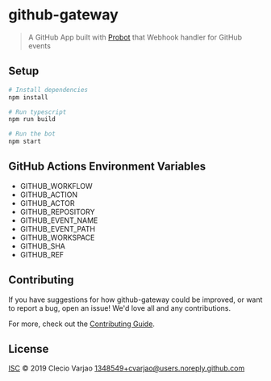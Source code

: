 # github-gateway

> A GitHub App built with [Probot](https://github.com/probot/probot) that Webhook handler for GitHub events

## Setup

```sh
# Install dependencies
npm install

# Run typescript
npm run build

# Run the bot
npm start
```

## GitHub Actions Environment Variables
* GITHUB_WORKFLOW
* GITHUB_ACTION
* GITHUB_ACTOR
* GITHUB_REPOSITORY
* GITHUB_EVENT_NAME
* GITHUB_EVENT_PATH
* GITHUB_WORKSPACE
* GITHUB_SHA
* GITHUB_REF


## Contributing

If you have suggestions for how github-gateway could be improved, or want to report a bug, open an issue! We'd love all and any contributions.

For more, check out the [Contributing Guide](CONTRIBUTING.md).

## License

[ISC](LICENSE) © 2019 Clecio Varjao <1348549+cvarjao@users.noreply.github.com>
